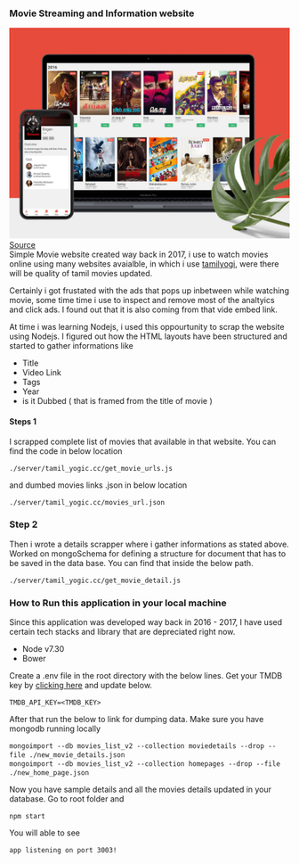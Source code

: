 ### Movie Streaming and Information website
![MovieWebsite](app/images/flimy.jpg)
[Source](https://dribbble.com/shots/11337951-Online-Movie-Portal) \
Simple Movie website created way back in 2017, i use to watch movies online using many websites avaialble, in which i use [tamilyogi](tamil_yogic.cc), were there will be quality of tamil movies updated. 

Certainly i got frustated with the ads that pops up inbetween while watching movie, some time time i use to inspect and remove most of the analtyics and click ads. I found out that it is also coming from that vide embed link.

At time i was learning Nodejs, i used this oppourtunity to scrap the website using Nodejs. I figured out how the HTML layouts have been structured and started to gather informations like 
- Title 
- Video Link
- Tags
- Year
- is it Dubbed ( that is framed from the title of movie )

#### Steps 1
I scrapped complete list of movies that available in that website. You can find the code in below location

```
./server/tamil_yogic.cc/get_movie_urls.js
```

and dumbed movies links .json in below location 

```
./server/tamil_yogic.cc/movies_url.json
```


### Step 2
Then i wrote a details scrapper where i gather informations as stated above. Worked on mongoSchema for defining a structure for document that has to be saved in the data base. You can find that inside the below path.

```
./server/tamil_yogic.cc/get_movie_detail.js
```


### How to Run this application in your local machine
Since this application was developed way back in 2016 - 2017, I have used certain tech stacks and library that are depreciated right now. 

- Node v7.30 
- Bower 

Create a .env file in the root directory with the below lines. Get your TMDB key by [clicking here](https://www.themoviedb.org/documentation/api) and update below.

```
TMDB_API_KEY=<TMDB_KEY>
```

After that run the below to link for dumping data. Make sure you have mongodb running locally

```
mongoimport --db movies_list_v2 --collection moviedetails --drop --file ./new_movie_details.json
mongoimport --db movies_list_v2 --collection homepages --drop --file ./new_home_page.json
```


Now you have sample details and all the movies details updated in your database. Go to root folder and 

```
npm start
```

You will able to see 

```
app listening on port 3003!
```

